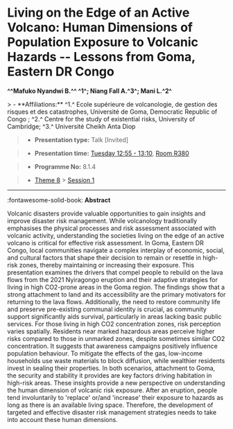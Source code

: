# Living on the Edge of an Active Volcano: Human Dimensions of Population Exposure to Volcanic Hazards -- Lessons from Goma, Eastern DR Congo

**^^Mafuko Nyandwi B.^^  ^1^; Niang Fall A.^3^; Mani L.^2^**

<!-- more -->> - **Affiliations:** ^1.^ Ecole supérieure de volcanologie, de gestion des risques et des catastrophes, Université de Goma, Democratic Republic of Congo ; ^2.^ Centre for the study of existential risks, University of Cambridge; ^3.^ Université Cheikh Anta Diop

> - **Presentation type:** Talk [Invited]

> - **Presentation time:** [Tuesday 12:55 - 13:10](../sessions_comparison.md#__tabbed_2_5), [Room R380](../maps_venue.md#__tabbed_1_1)

> - **Programme No:** 8.1.4

> - [Theme 8](../theme8.md) > [Session 1](../sessions/session-8-1.md)

--- 

:fontawesome-solid-book: **Abstract**

Volcanic disasters provide valuable opportunities to gain insights and improve disaster risk management. While volcanology traditionally emphasises the physical processes and risk assessment associated with volcanic activity, understanding the societies living on the edge of an active volcano is critical for effective risk assessment. In Goma, Eastern DR Congo, local communities navigate a complex interplay of economic, social, and cultural factors that shape their decision to remain or resettle in high-risk zones, thereby maintaining or increasing their exposure. This presentation examines the drivers that compel people to rebuild on the lava flows from the 2021 Nyiragongo eruption and their adaptive strategies for living in high CO2-prone areas in the Goma region.
The findings show that a strong attachment to land and its accessibility are the primary motivators for returning to the lava flows. Additionally, the need to restore community life and preserve pre-existing communal identity is crucial, as community support significantly aids survival, particularly in areas lacking basic public services. For those living in high CO2 concentration zones, risk perception varies spatially. Residents near marked hazardous areas perceive higher risks compared to those in unmarked zones, despite sometimes similar CO2 concentration. It suggests that awareness campaigns positively influence population behaviour. To mitigate the effects of the gas, low-income households use waste materials to block diffusion, while wealthier residents invest in sealing their properties.
In both scenarios, attachment to Goma, the security and stability it provides are key factors driving habitation in high-risk areas. These insights provide a new perspective on understanding the human dimension of volcanic risk exposure. After an eruption, people tend involuntarily to 'replace' or/and 'increase' their exposure to hazards as long as there is an available living space. Therefore, the development of targeted and effective disaster risk management strategies needs to take into account these human dimensions.

